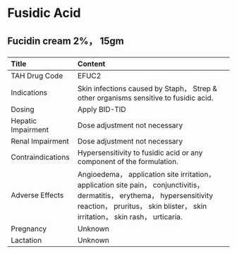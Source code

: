# Fusidic Acid

## Fucidin cream 2%， 15gm

##### 

| Title              | Content                                                                                                                                                                                                    |
|:-------------------|:-----------------------------------------------------------------------------------------------------------------------------------------------------------------------------------------------------------|
| TAH Drug Code      | EFUC2                                                                                                                                                                                                      |
| Indications        | Skin infections caused by Staph， Strep & other organisms sensitive to fusidic acid.                                                                                                                       |
| Dosing             | Apply BID-TID                                                                                                                                                                                              |
| Hepatic Impairment | Dose adjustment not necessary                                                                                                                                                                              |
| Renal Impairment   | Dose adjustment not necessary                                                                                                                                                                              |
| Contraindications  | Hypersensitivity to fusidic acid or any component of the formulation.                                                                                                                                      |
| Adverse Effects    | Angioedema， application site irritation， application site pain， conjunctivitis， dermatitis， erythema， hypersensitivity reaction， pruritus， skin blister， skin irritation， skin rash， urticaria. |
| Pregnancy          | Unknown                                                                                                                                                                                                    |
| Lactation          | Unknown                                                                                                                                                                                                    |

